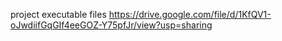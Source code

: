 project executable files
https://drive.google.com/file/d/1KfQV1-oJwdiifGqGIf4eeGOZ-Y75pfJr/view?usp=sharing
